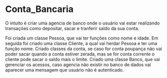 # Conta_Bancaria
O intuito é criar uma agencia de banco onde o usuário vai estar realizando transações como depositar, sacar e tranferir saldo da sua conta.

Foi criada um classe Pessoa, que vai ter funções como nome e idade.
Em seguida foi criado uma classe Cliente, a qual vai herdar Pessoa e ter uma função nome.
Criado classes da conta, se caso for conta poupança não vai poder sacar quando a conta estiver zerada, mas se for conta corrente o cliente pode sacar o saldo mais o limite.
Criado uma classe Banco, que vai gerenciar os acessos, caso agencia não existir no banco de dados vai aparecer uma mensagem que usuário não é autenticado.
